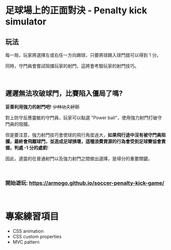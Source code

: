 # **足球場上的正面對決 - Penalty kick simulator**

## **玩法**

每一局，玩家將選擇左或右任一方向踢球，只要將球踢入球門就可以得到 1 分。

同時，守門員會嘗試阻擋玩家的射門，這將會考驗玩家的射門技巧。

<br/>

## **遲遲無法攻破球門，比賽陷入僵局了嗎?**

**妥善利用強力的射門吧!** ~~少林功夫好耶~~

對上防守反應靈敏的守門員，玩家可以點選 "Power ball"，使用強力射門打破守門員的阻攔。

但是要注意，強力射門技巧會使球的飛行角度過大，**如果飛行途中沒有被守門員阻攔，最終會飛離球門，並造成足球損壞，這種浪費資源的行為會受到足球賽協會責備，判處 -1 分的處罰**!

因此，適當的在普通射門以及強力射門之間做出選擇，是得分的重要關鍵。

<br/>

### 開始遊玩: https://armogo.github.io/soccer-penalty-kick-game/

<br/>

# 專案練習項目

- CSS animation
- CSS custom properties
- MVC pattern